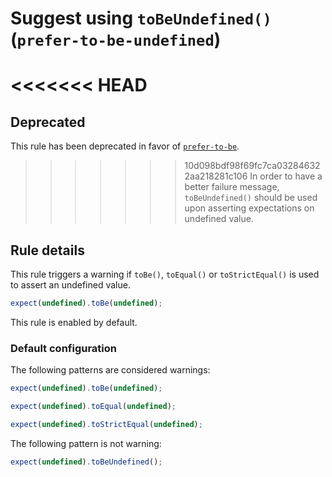 # Suggest using `toBeUndefined()` (`prefer-to-be-undefined`)

<<<<<<< HEAD
=======
## Deprecated

This rule has been deprecated in favor of [`prefer-to-be`](prefer-to-be.md).

>>>>>>> 10d098bdf98f69fc7ca032846322aa218281c106
In order to have a better failure message, `toBeUndefined()` should be used upon
asserting expectations on undefined value.

## Rule details

This rule triggers a warning if `toBe()`, `toEqual()` or `toStrictEqual()` is
used to assert an undefined value.

```js
expect(undefined).toBe(undefined);
```

This rule is enabled by default.

### Default configuration

The following patterns are considered warnings:

```js
expect(undefined).toBe(undefined);

expect(undefined).toEqual(undefined);

expect(undefined).toStrictEqual(undefined);
```

The following pattern is not warning:

```js
expect(undefined).toBeUndefined();
```
